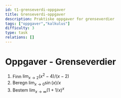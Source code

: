 ```yaml
---
id: t1-grenseverdi-oppgaver
title: Grenseverdi-oppgaver
description: Praktiske oppgaver for grenseverdier
tags: ["oppgaver","kalkulus"]
difficulty: 3
type: task
relations: []
---
```

# Oppgaver - Grenseverdier

1. Finn $\lim_{x \to 2} (x^2 - 4)/(x - 2)$
2. Beregn $\lim_{x \to 0} \sin(x)/x$
3. Bestem $\lim_{x \to \infty} (1 + 1/x)^x$